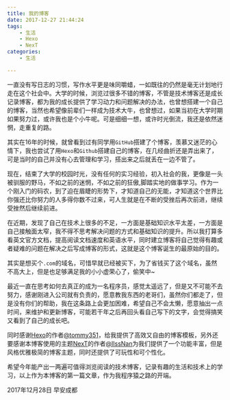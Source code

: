 ```yaml
---
title: 我的博客
date: 2017-12-27 21:44:24
tags: 
    - 生活
    - Hexo
    - NexT
categories:
    - 生活

---
```

一直没有写日志的习惯，写作水平更是味同嚼蜡，一如既往的仍然是毫无计划地行走在这个社会中。大学的时候，浏览过很多不错的博客，不管是技术博客还是成长记录博客，都为我的成长提供了学习动力和问题解决的办法，也曾想搭建一个自己的博客，当然也希望像前辈们一样成为技术大牛，也曾想过，如果当初在大学时期如果努力过，或许我也是个小牛呢。可是细细一想，或许时光倒流，我还是依然迷惘，走重复的路。

<!-- More -->

其实在16年的时候，就曾看到过有同学用<code>GitHub</code>搭建了个博客，羡慕又迷茫的心情下，我也尝试了用<code>Hexo</code>和<code>Github</code>搭建自己的博客，在几经曲折还是弄出来了，可是当时的自己并没有心去管理和学习，搭出来之后就丢在一边不管了。

现在，结束了大学的校园时光，没有任何的实习经验，初入社会的我，更像是一头被驯服的野马，不如之前的迷惘，不如之前的狂傲,脚踏实地的做事学习。作为一个刚入门的码农，到了迫在眉睫的形势下，才知道自己的无能，才知道这个世界比你强还比你努力的人多得你数不过来，可人生就是在不断的受挫后再次前进，继续受挫然后继续前进。

在近期，发现了自己在技术上很多的不足，一方面是基础知识水平太差，一方面是自己接触面太窄，我不得不思考解决问题的方式和基础知识的提升。所以我打算多看英文官方文档，提高阅读文档速度和英语水平，同时建立博客将自己觉得有趣或者疑难的问题在解决之后写成博客的形式，这就是这个博客诞生的最原始的目的。

其实是想买个<code>.com</code>的域名，可惜早就已经被买下，为了省钱买了这个域名，虽然不高大上，但是也足够满足我的小小虚荣心了，偷笑中~

最近一直在思考如何去真正的成为一名程序员，感觉太遥远了，但是又不可能不去努力，感谢刚进入公司就有负责的，愿意教我东西的老哥们，虽然你们都走了，但是没有你们的帮助，我在这条路上会更加困难，希望自己不会太懒，愿意抽出一点时间，来维护和更新博客，可能若干年之后再回头看自己写下的文字，会觉得搞笑又看到了自己的成长吧。

同时感谢[Hexo](https://hexo.io/zh-cn/)的作者[@tommy351](http://twitter.com/tommy351)，给我提供了高效又自由的博客模板，另外还要感谢本博客使用的主题[NexT](http://theme-next.iissnan.com/)的作者[@IIssNan](http://notes.iissnan.com/)为我们提供了一个功能丰富，但是风格优雅极简的博客主题，同时还提供了可玩性和可个性化。</p>

希望今年能产出一两遍可值得浏览阅读的技术博客，记录有趣的生活和技术上的学习，以上作为本博客的第一篇文章，作为我程序猿之路的开端。

2017年12月28日 早安成都



